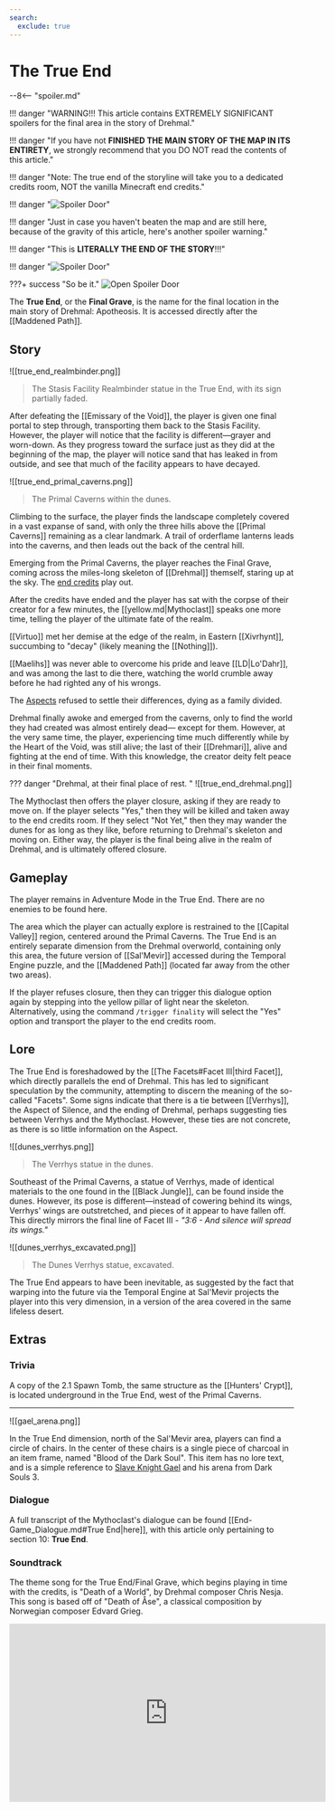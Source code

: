 ```yaml
---
search:
  exclude: true
---
```


# The True End

--8<-- "spoiler.md"

!!! danger "WARNING!!! This article contains EXTREMELY SIGNIFICANT spoilers for the final area in the story of Drehmal."

!!! danger "If you have not **FINISHED THE MAIN STORY OF THE MAP IN ITS ENTIRETY**, we strongly recommend that you DO NOT read the contents of this article."

!!! danger "Note: The true end of the storyline will take you to a dedicated credits room, NOT the vanilla Minecraft end credits."

!!! danger "![Spoiler Door](/assets/img/spoiler_door.png)"

!!! danger "Just in case you haven't beaten the map and are still here, because of the gravity of this article, here's another spoiler warning."

!!! danger "This is **LITERALLY THE END OF THE STORY**!!!"

!!! danger "![Spoiler Door](/assets/img/spoiler_door.png)"

???+ success "So be it."
    ![Open Spoiler Door](/assets/img/yav_dooropen.png)

The **True End**, or the **Final Grave**, is the name for the final location in the main story of Drehmal: Apotheosis. It is accessed directly after the [[Maddened Path]].

## Story
![[true_end_realmbinder.png]]
> The Stasis Facility Realmbinder statue in the True End, with its sign partially faded.

After defeating the [[Emissary of the Void]], the player is given one final portal to step through, transporting them back to the Stasis Facility. However, the player will notice that the facility is different—grayer and worn-down. As they progress toward the surface just as they did at the beginning of the map, the player will notice sand that has leaked in from outside, and see that much of the facility appears to have decayed.

![[true_end_primal_caverns.png]]
> The Primal Caverns within the dunes.

Climbing to the surface, the player finds the landscape completely covered in a vast expanse of sand, with only the three hills above the [[Primal Caverns]] remaining as a clear landmark. A trail of orderflame lanterns leads into the caverns, and then leads out the back of the central hill.

Emerging from the Primal Caverns, the player reaches the Final Grave, coming across the miles-long skeleton of [[Drehmal]] themself, staring up at the sky. The [end credits](endcredits_transcription.md) play out.

After the credits have ended and the player has sat with the corpse of their creator for a few minutes, the [[yellow.md|Mythoclast]] speaks one more time, telling the player of the ultimate fate of the realm. 

[[Virtuo]] met her demise at the edge of the realm, in Eastern [[Xivrhynt]], succumbing to "decay" (likely meaning the [[Nothing]]).

[[Maelihs]] was never able to overcome his pride and leave [[LD|Lo'Dahr]], and was among the last to die there, watching the world crumble away before he had righted any of his wrongs.

The [Aspects](/Lore/Higher_Beings/Aspects/) refused to settle their differences, dying as a family divided.

Drehmal finally awoke and emerged from the caverns, only to find the world they had created was almost entirely dead— except for them. However, at the very same time, the player, experiencing time much differently while by the Heart of the Void, was still alive; the last of their [[Drehmari]], alive and fighting at the end of time. With this knowledge, the creator deity felt peace in their final moments.

??? danger "Drehmal, at their final place of rest. "
    ![[true_end_drehmal.png]]

The Mythoclast then offers the player closure, asking if they are ready to move on. If the player selects "Yes," then they will be killed and taken away to the end credits room. If they select "Not Yet," then they may wander the dunes for as long as they like, before returning to Drehmal's skeleton and moving on. Either way, the player is the final being alive in the realm of Drehmal, and is ultimately offered closure.

## Gameplay
The player remains in Adventure Mode in the True End. There are no enemies to be found here.

The area which the player can actually explore is restrained to the [[Capital Valley]] region, centered around the Primal Caverns. The True End is an entirely separate dimension from the Drehmal overworld, containing only this area, the future version of [[Sal'Mevir]] accessed during the Temporal Engine puzzle, and the [[Maddened Path]] (located far away from the other two areas).

If the player refuses closure, then they can trigger this dialogue option again by stepping into the yellow pillar of light near the skeleton. Alternatively, using the command `/trigger finality` will select the "Yes" option and transport the player to the end credits room.

## Lore
The True End is foreshadowed by the [[The Facets#Facet III|third Facet]], which directly parallels the end of Drehmal. This has led to significant speculation by the community, attempting to discern the meaning of the so-called "Facets". Some signs indicate that there is a tie between [[Verrhys]], the Aspect of Silence, and the ending of Drehmal, perhaps suggesting ties between Verrhys and the Mythoclast. However, these ties are not concrete, as there is so little information on the Aspect.

![[dunes_verrhys.png]]
> The Verrhys statue in the dunes.

Southeast of the Primal Caverns, a statue of Verrhys, made of identical materials to the one found in the [[Black Jungle]], can be found inside the dunes. However, its pose is different—instead of cowering behind its wings, Verrhys' wings are outstretched, and pieces of it appear to have fallen off. This directly mirrors the final line of Facet III - *"3:6 - And silence will spread its wings."*

![[dunes_verrhys_excavated.png]]
> The Dunes Verrhys statue, excavated.

The True End appears to have been inevitable, as suggested by the fact that warping into the future via the Temporal Engine at Sal'Mevir projects the player into this very dimension, in a version of the area covered in the same lifeless desert. 

## Extras

### Trivia

A copy of the 2.1 Spawn Tomb, the same structure as the [[Hunters' Crypt]], is located underground in the True End, west of the Primal Caverns.

***

![[gael_arena.png]]

In the True End dimension, north of the Sal'Mevir area, players can find a circle of chairs. In the center of these chairs is a single piece of charcoal in an item frame, named "Blood of the Dark Soul". This item has no lore text, and is a simple reference to [Slave Knight Gael](https://darksouls3.wiki.fextralife.com/Slave+Knight+Gael+(Boss)) and his arena from Dark Souls 3.

### Dialogue

A full transcript of the Mythoclast's dialogue can be found [[End-Game_Dialogue.md#True End|here]], with this article only pertaining to section 10: **True End**.

### Soundtrack

The theme song for the True End/Final Grave, which begins playing in time with the credits, is "Death of a World", by Drehmal composer Chris Nesja. This song is based off of "Death of Åse", a classical composition by Norwegian composer Edvard Grieg.

<iframe width="560" height="315" src="https://www.youtube.com/embed/a6yb-QK8PL8?si=-64kIfXhhHREz7Jx" title="YouTube video player" frameborder="0" allow="accelerometer; autoplay; clipboard-write; encrypted-media; gyroscope; picture-in-picture; web-share" referrerpolicy="strict-origin-when-cross-origin" allowfullscreen></iframe>
